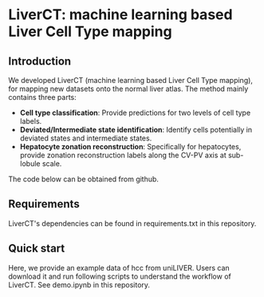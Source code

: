 # LiverCT: machine learning based Liver Cell Type mapping
## Introduction
We developed LiverCT (machine learning based Liver Cell Type mapping), for mapping new datasets onto the normal liver atlas. The method mainly contains three parts:
- **Cell type classification**: Provide predictions for two levels of cell type labels. 
- **Deviated/Intermediate state identification**: Identify cells potentially in deviated states and intermediate states. 
- **Hepatocyte zonation reconstruction**: Specifically for hepatocytes, provide zonation reconstruction labels along the CV-PV axis at sub-lobule scale.

The code below can be obtained from github.

## Requirements
LiverCT's dependencies can be found in requirements.txt in this repository.

## Quick start
Here, we provide an example data of hcc from uniLIVER. Users can download it and run following scripts to understand the workflow of LiverCT. See demo.ipynb in this repository.